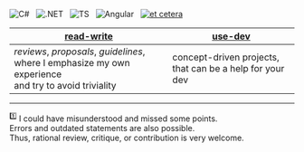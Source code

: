 ![C#](https://img.shields.io/badge/C%23-239120?style=for-the-badge&logo=c-sharp&logoColor=white)&nbsp;&nbsp;
![.NET](https://img.shields.io/badge/.NET-5C2D91?style=for-the-badge&logo=.net&logoColor=white)&nbsp;&nbsp;
![TS](https://img.shields.io/badge/TypeScript-007ACC?style=for-the-badge&logo=typescript&logoColor=white)&nbsp;&nbsp;
![Angular](https://img.shields.io/badge/Angular-DD0031?style=for-the-badge&logo=angular&logoColor=white)&nbsp;&nbsp;
[![et cetera](https://img.shields.io/badge/et-cetera-<COLOR>.svg)](https://shields.io/)

| [read-write](../../../read-write) | [use-dev](../../../use-dev) |
| ------------- | ------------- |
| _reviews_, _proposals_, _guidelines_,<br/>where I emphasize my own experience<br/>and try to avoid triviality  | concept-driven projects,<br/>that can be a help for your dev  |




___________________
<sup>:one:</sup> I could have misunderstood and missed some points.\
Errors and outdated statements are also possible.\
Thus, rational review, critique, or contribution is very welcome.
